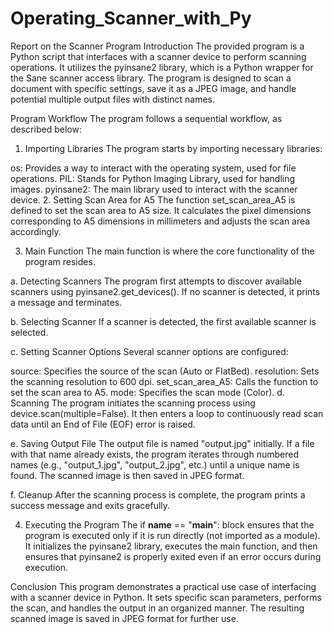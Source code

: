 # Operating_Scanner_with_Py
Report on the Scanner Program
Introduction
The provided program is a Python script that interfaces with a scanner device to perform scanning operations. It utilizes the pyinsane2 library, which is a Python wrapper for the Sane scanner access library. The program is designed to scan a document with specific settings, save it as a JPEG image, and handle potential multiple output files with distinct names.

Program Workflow
The program follows a sequential workflow, as described below:

1. Importing Libraries
The program starts by importing necessary libraries:

os: Provides a way to interact with the operating system, used for file operations.
PIL: Stands for Python Imaging Library, used for handling images.
pyinsane2: The main library used to interact with the scanner device.
2. Setting Scan Area for A5
The function set_scan_area_A5 is defined to set the scan area to A5 size. It calculates the pixel dimensions corresponding to A5 dimensions in millimeters and adjusts the scan area accordingly.

3. Main Function
The main function is where the core functionality of the program resides.

a. Detecting Scanners
The program first attempts to discover available scanners using pyinsane2.get_devices(). If no scanner is detected, it prints a message and terminates.

b. Selecting Scanner
If a scanner is detected, the first available scanner is selected.

c. Setting Scanner Options
Several scanner options are configured:

source: Specifies the source of the scan (Auto or FlatBed).
resolution: Sets the scanning resolution to 600 dpi.
set_scan_area_A5: Calls the function to set the scan area to A5.
mode: Specifies the scan mode (Color).
d. Scanning
The program initiates the scanning process using device.scan(multiple=False). It then enters a loop to continuously read scan data until an End of File (EOF) error is raised.

e. Saving Output File
The output file is named "output.jpg" initially. If a file with that name already exists, the program iterates through numbered names (e.g., "output_1.jpg", "output_2.jpg", etc.) until a unique name is found. The scanned image is then saved in JPEG format.

f. Cleanup
After the scanning process is complete, the program prints a success message and exits gracefully.

4. Executing the Program
The if __name__ == "__main__": block ensures that the program is executed only if it is run directly (not imported as a module). It initializes the pyinsane2 library, executes the main function, and then ensures that pyinsane2 is properly exited even if an error occurs during execution.

Conclusion
This program demonstrates a practical use case of interfacing with a scanner device in Python. It sets specific scan parameters, performs the scan, and handles the output in an organized manner. The resulting scanned image is saved in JPEG format for further use.

